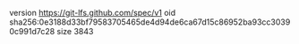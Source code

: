 version https://git-lfs.github.com/spec/v1
oid sha256:0e3188d33bf79583705465de4d94de6ca67d15c86952ba93cc30390c991d7c28
size 3843
